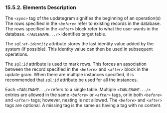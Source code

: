 <div id="elementsdesc" class="section">

<div class="titlepage">

<div>

<div>

### 15.5.2. Elements Description

</div>

</div>

</div>

The *`<sync>`* tag of the updategram signifies the beginning of an
operation(s) The rows specified in the *`<before>`* refer to existing
records in the database. The rows specified in the *`<after>`* block
refer to what the user wants in the database. *`<TABLENAME.../>`*
identifies target table.

The *`sql:at-identity`* attribute stores the last identity value added
by the system (if possible). This identity value can then be used in
subsequent operations.

The *`sql:id`* attribute is used to mark rows. This forces an
association between the record specified in the *`<before>`* and
*`<after>`* block in the update gram. When there are multiple instances
specified, it is recommended that *`sql:id`* attribute be used for all
the instances.

Each *`<TABLENAME.../>`* refers to a single table. Multiple
*`<TABLENAME.../>`* entries are allowed in the same *`<before>`* or
*`<after>`* tags, or in both *`<before>`* and *`<after>`* tags; however,
nesting is not allowed. The *`<before>`* and *`<after>`* tags are
optional. A missing tag is the same as having a tag with no content.

</div>
